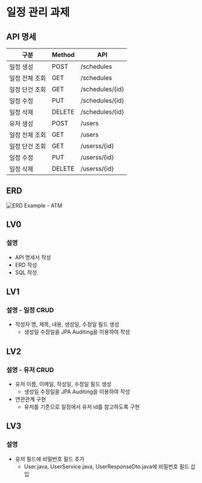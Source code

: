 # 일정 관리 과제
## API 명세
|구분|Method|API|
|---|---|---|
|일정 생성|POST|/schedules|
|일정 전체 조회|GET|/schedules|
|일정 단건 조회|GET|/schedules/{id}|
|일정 수정|PUT|/schedules/{id}|
|일정 삭제|DELETE|/schedules/{id}|
|유저 생성|POST|/users|
|일정 전체 조회|GET|/users|
|일정 단건 조회|GET|/userss/{id}|
|일정 수정|PUT|/userss/{id}|
|일정 삭제|DELETE|/userss/{id}|

## ERD
![ERD Example - ATM](https://github.com/user-attachments/assets/e168795d-f1f4-412c-bfb8-7f231bdf5db0)

## LV0
### 설명
* API 명세서 작성
* ERD 작성
* SQL 작성

## LV1
### 설명 - 일정 CRUD
* 작성자 명, 제목, 내용, 생성일, 수정일 필드 생성
  * 생성일 수정일을 JPA Auditing을 이용하여 작성


## LV2
### 설명 - 유저 CRUD
* 유저 이름, 이메일, 작성일, 수정일 필드 생성
  * 생성일 수정일을 JPA Auditing을 이용하여 작성
* 연관관계 구현
  * 유저를 기준으로 일정에서 유저 id를 참고하도록 구현
 
## LV3
### 설명
* 유저 필드에 비밀번호 필드 추가
  * User.java, UserService.java, UserResponseDto.java에 비밀번호 필드 삽입
